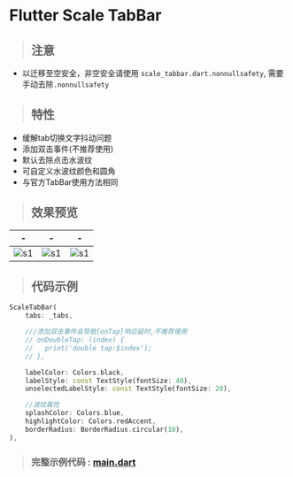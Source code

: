 # Flutter Scale TabBar

> ## 注意
* 以迁移至空安全，非空安全请使用
`scale_tabbar.dart.nonnullsafety`,
需要手动去除`.nonnullsafety`

> ## 特性

* 缓解tab切换文字抖动问题
* 添加双击事件(不推荐使用)
* 默认去除点击水波纹
* 可自定义水波纹颜色和圆角
* 与官方TabBar使用方法相同

> ## 效果预览

-|-|-
-|-|-
![s1](preview/preview.gif)|![s1](preview/preview.png)|![s1](preview/preview.png)

> ## 代码示例

```dart
ScaleTabBar(
    tabs: _tabs,

    ///添加双击事件会导致[onTap]响应延时,不推荐使用
    // onDoubleTap: (index) {
    //   print('double tap:$index');
    // },

    labelColor: Colors.black,
    labelStyle: const TextStyle(fontSize: 40),
    unselectedLabelStyle: const TextStyle(fontSize: 20),

    //波纹属性
    splashColor: Colors.blue,
    highlightColor: Colors.redAccent,
    borderRadius: BorderRadius.circular(10),
),
```

> ### 完整示例代码 : [main.dart](/lib/main.dart)
